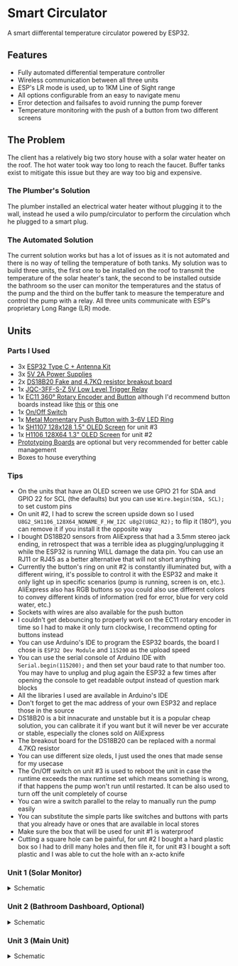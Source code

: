 # Smart Circulator
A smart diifferental temperature circulator powered by ESP32.

## Features
- Fully automated differential temperature controller
- Wireless communication between all three units
- ESP's LR mode is used, up to 1KM Line of Sight range
- All options configurable from an easy to navigate menu
- Error detection and failsafes to avoid running the pump forever
- Temperature monitoring with the push of a button from two different screens

## The Problem
The client has a relatively big two story house with a solar water heater on the roof. The hot water took way too long to reach the faucet. Buffer tanks exist to mitigate this issue but they are way too big and expensive.

### The Plumber's Solution
The plumber installed an electrical water heater without plugging it to the wall, instead he used a wilo pump/circulator to perform the circulation whch he plugged to a smart plug.

### The Automated Solution
The current solution works but has a lot of issues as it is not automated and there is no way of telling the temperature of both tanks. My solution was to build three units, the first one to be installed on the roof to transmit the temperature of the solar heater's tank, the second to be installed outside the bathroom so the user can monitor the temperatures and the status of the pump and the third on the buffer tank to measure the temperature and control the pump with a relay. All three units communicate with ESP's proprietary Long Range (LR) mode.

## Units
### Parts I Used
- 3x [ESP32 Type C + Antenna Kit](https://www.aliexpress.com/item/1005008929118730.html)
- 3x [5V 2A Power Supplies](https://www.aliexpress.com/item/1005009095158077.html)
- 2x [DS18B20 Fake and 4.7KΩ resistor breakout board](https://www.aliexpress.com/item/1005001601986600.html)
- 1x [JQC-3FF-S-Z 5V Low Level Trigger Relay](https://www.aliexpress.com/item/1005005445591964.html)
- 1x [EC11 360° Rotary Encoder and Button](https://www.aliexpress.com/item/1005006781629675.html) although I'd recommend button boards instead like [this](https://www.aliexpress.com/item/1005006402682474.html) or [this](https://www.aliexpress.com/item/1005004358039716.html) one
- 1x [On/Off Switch](https://www.aliexpress.com/item/1005007535901223.html)
- 1x [Metal Momentary Push Button with 3-6V LED Ring](https://www.aliexpress.com/item/1005006090350341.html)
- 1x [SH1107 128x128 1.5" OLED Screen](https://www.aliexpress.com/item/32899679817.html) for unit #3
- 1x [H1106 128X64 1.3" OLED Screen](https://www.aliexpress.com/item/1005007571793140.html) for unit #2
- [Prototyping Boards](https://www.aliexpress.com/item/1005008177952205.html) are optional but very recommended for better cable management
- Boxes to house everything

### Tips
- On the units that have an OLED screen we use GPIO 21 for SDA and GPIO 22 for SCL (the defaults) but you can use `Wire.begin(SDA, SCL);` to set custom pins
- On unit #2, I had to screw the screen upside down so I used `U8G2_SH1106_128X64_NONAME_F_HW_I2C u8g2(U8G2_R2);` to flip it (180°), you can remove it if you install it the opposite way
- I bought DS18B20 sensors from AliExpress that had a 3.5mm stereo jack ending, in retrospect that was a terrible idea as plugging/unplugging it while the ESP32 is running WILL damage the data pin. You can use an RJ11 or RJ45 as a better alternative that will not short anything
- Currently the button's ring on unit #2 is constantly illuminated but, with a different wiring, it's possible to control it with the ESP32 and make it only light up in specific scenarios (pump is running, screen is on, etc.). AliExpress also has RGB buttons so you could also use different colors to convey different kinds of information (red for error, blue for very cold water, etc.)
- Sockets with wires are also available for the push button
- I couldn't get debouncing to properly work on the EC11 rotary encoder in time so I had to make it only turn clockwise, I recommend opting for buttons instead
- You can use Arduino's IDE to program the ESP32 boards, the board I chose is `ESP32 Dev Module` and `115200` as the upload speed
- You can use the serial console of Arduino IDE with `Serial.begin(115200);` and then set your baud rate to that number too. You may have to unplug and plug again the ESP32 a few times after opening the console to get readable output instead of question mark blocks
- All the libraries I used are available in Arduino's IDE
- Don't forget to get the mac address of your own ESP32 and replace those in the source
- DS18B20 is a bit innacurate and unstable but it is a popular cheap solution, you can calibrate it if you want but it will never be ver accurate or stable, especially the clones sold on AliExpress
- The breakout board for the DS18B20 can be replaced with a normal 4.7KΩ resistor
- You can use different size oleds, I just used the ones that made sense for my usecase
- The On/Off switch on unit #3 is used to reboot the unit in case the runtime exceeds the max runtime set which means something is wrong, if that happens the pump won't run until restarted. It can be also used to turn off the unit completely of course
- You can wire a switch parallel to the relay to manually run the pump easily
- You can substitute the simple parts like switches and buttons with parts that you already have or ones that are available in local stores
- Make sure the box that will be used for unit #1 is waterproof
- Cutting a square hole can be painful, for unt #2 I bought a hard plastic box so I had to drill many holes and then file it, for unit #3 I bought a soft plastic and I was able to cut the hole with an x-acto knife

### Unit 1 (Solar Monitor)
<details>
  <summary>Schematic</summary>
  <img width="713" height="1411" alt="unit1" src="https://github.com/user-attachments/assets/996b81f7-7384-4cd2-899b-7a8234b1efbc" />
</details>


### Unit 2 (Bathroom Dashboard, Optional)
<details>
  <summary>Schematic</summary>
  <img width="1353" height="822" alt="unit2" src="https://github.com/user-attachments/assets/8b444066-6a73-4da9-b64e-2bd8450c6818" />
</details>


### Unit 3 (Main Unit)
<details>
  <summary>Schematic</summary>
  <img width="1836" height="2085" alt="unit3" src="https://github.com/user-attachments/assets/05f12927-ab2e-4769-8d9b-cabdce213950" />
</details>

